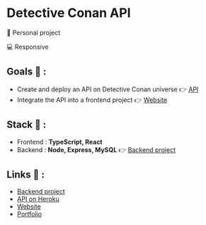# Detective Conan API

<p>👩 Personal project</p>
<p>💻 Responsive</p>

## Goals 🎯 :
* Create and deploy an API on Detective Conan universe 👉 [API](https://detective-conan-api.herokuapp.com/characters)
* Integrate the API into a frontend project 👉 [Website](https://api-detective-conan.netlify.app/)

## Stack 💎 :
* Frontend : **TypeScript, React**
* Backend : **Node, Express, MySQL** 👉 [Backend project](https://github.com/clepirault/Detective-Conan-API-back)

## Links 🔗 :
* [Backend project](https://github.com/clepirault/Detective-Conan-API-back)
* [API on Heroku](https://detective-conan-api.herokuapp.com/characters)
* [Website](https://api-detective-conan.netlify.app/)
* [Portfolio](https://clemence-pirault.vercel.app/portfolio/detective-conan-api)
